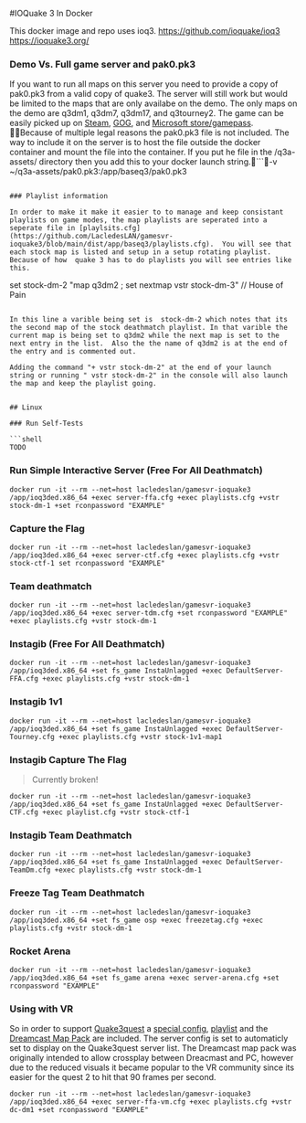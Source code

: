 ﻿﻿#IOQuake 3 In DockerThis docker image and repo uses ioq3.https://github.com/ioquake/ioq3https://ioquake3.org/ ### Demo Vs. Full game server and pak0.pk3If you want to run all maps on this server you need to provide a copy of pak0.pk3 from a valid copy of quake3. The server will still work but would be limited to the maps that are only availabe on the demo. The only maps on the demo are q3dm1, q3dm7, q3dm17, and q3tourney2.  The game can be easily picked up on [Steam](https://store.steampowered.com/app/2200/Quake_III_Arena/), [GOG](https://www.gog.com/game/quake_iii_arena), and [Microsoft store/gamepass](https://www.xbox.com/en-us/games/store/quake-iii-arena/9nwnls28zg37). Because of multiple legal reasons the pak0.pk3 file is not included. The way to include it on the server is to host the file outside the docker container and mount the file into the container. If you put he file in the /q3a-assets/ directory then you add this to your docker launch string.```-v ~/q3a-assets/pak0.pk3:/app/baseq3/pak0.pk3```### Playlist informationIn order to make it make it easier to to manage and keep consistant playlists on game modes, the map playlists are seperated into a seperate file in [playlsits.cfg](https://github.com/LacledesLAN/gamesvr-ioquake3/blob/main/dist/app/baseq3/playlists.cfg).  You will see that each stock map is listed and setup in a setup rotating playlist. Because of how  quake 3 has to do playlists you will see entries like this.```set stock-dm-2 "map q3dm2 ; set nextmap vstr stock-dm-3"        // House of Pain```In this line a varible being set is  stock-dm-2 which notes that its the second map of the stock deathmatch playlist. In that varible the current map is being set to q3dm2 while the next map is set to the next entry in the list.  Also the the name of q3dm2 is at the end of the entry and is commented out.Adding the command "+ vstr stock-dm-2" at the end of your launch string or running " vstr stock-dm-2" in the console will also launch the map and keep the playlist going. ## Linux### Run Self-Tests```shellTODO```### Run Simple Interactive Server (Free For All Deathmatch)```shelldocker run -it --rm --net=host lacledeslan/gamesvr-ioquake3 /app/ioq3ded.x86_64 +exec server-ffa.cfg +exec playlists.cfg +vstr stock-dm-1 +set rconpassword "EXAMPLE"```### Capture the Flag```shelldocker run -it --rm --net=host lacledeslan/gamesvr-ioquake3 /app/ioq3ded.x86_64 +exec server-ctf.cfg +exec playlists.cfg +vstr stock-ctf-1 set rconpassword "EXAMPLE"```### Team deathmatch```shelldocker run -it --rm --net=host lacledeslan/gamesvr-ioquake3 /app/ioq3ded.x86_64 +exec server-tdm.cfg +set rconpassword "EXAMPLE" +exec playlists.cfg +vstr stock-dm-1```### Instagib (Free For All Deathmatch)```shelldocker run -it --rm --net=host lacledeslan/gamesvr-ioquake3 /app/ioq3ded.x86_64 +set fs_game InstaUnlagged +exec DefaultServer-FFA.cfg +exec playlists.cfg +vstr stock-dm-1```### Instagib 1v1```shelldocker run -it --rm --net=host lacledeslan/gamesvr-ioquake3 /app/ioq3ded.x86_64 +set fs_game InstaUnlagged +exec DefaultServer-Tourney.cfg +exec playlists.cfg +vstr stock-1v1-map1```### Instagib Capture The Flag> Currently broken!```shelldocker run -it --rm --net=host lacledeslan/gamesvr-ioquake3 /app/ioq3ded.x86_64 +set fs_game InstaUnlagged +exec DefaultServer-CTF.cfg +exec playlist.cfg +vstr stock-ctf-1```### Instagib Team Deathmatch```shelldocker run -it --rm --net=host lacledeslan/gamesvr-ioquake3 /app/ioq3ded.x86_64 +set fs_game InstaUnlagged +exec DefaultServer-TeamDm.cfg +exec playlists.cfg +vstr stock-dm-1```### Freeze Tag Team Deathmatch```shelldocker run -it --rm --net=host lacledeslan/gamesvr-ioquake3 /app/ioq3ded.x86_64 +set fs_game osp +exec freezetag.cfg +exec playlists.cfg +vstr stock-dm-1```### Rocket Arena```shelldocker run -it --rm --net=host lacledeslan/gamesvr-ioquake3 /app/ioq3ded.x86_64 +set fs_game arena +exec server-arena.cfg +set rconpassword "EXAMPLE"```### Using with VRSo in order to support [Quake3quest](http://quake3.quakevr.com/) a [special config](https://github.com/LacledesLAN/gamesvr-ioquake3/blob/main/dist/app/baseq3/server-VR-DM.cfg), [playlist](https://github.com/LacledesLAN/gamesvr-ioquake3/blob/main/dist/app/baseq3/playlists.cfg#L43) and the [Dreamcast Map Pack](https://www.moddb.com/games/quake-iii-arena/addons/dreamcast-map-pack2) are included. The server config is set to automaticly set to display on the Quake3quest server list. The Dreamcast map pack was originally intended to allow crossplay between Dreacmast and PC, however due to the reduced visuals it became popular to the VR community since its easier for the quest 2 to hit that 90 frames per second. ```shelldocker run -it --rm --net=host lacledeslan/gamesvr-ioquake3 /app/ioq3ded.x86_64 +exec server-ffa-vm.cfg +exec playlists.cfg +vstr dc-dm1 +set rconpassword "EXAMPLE"```